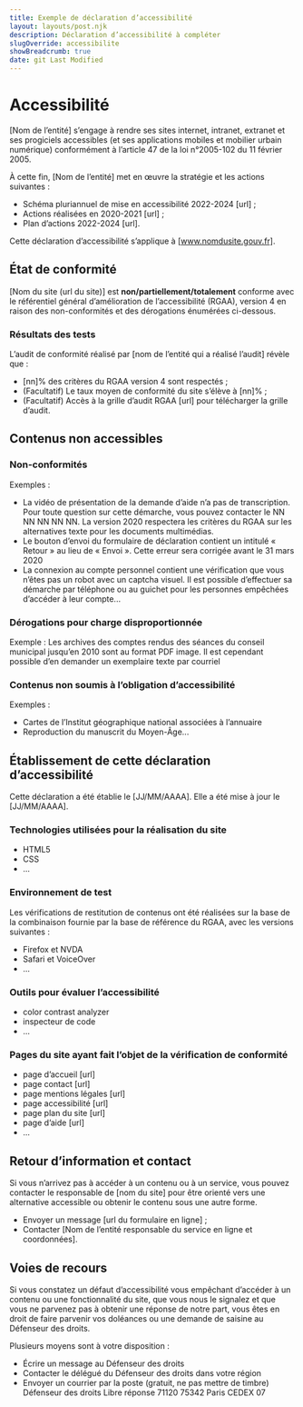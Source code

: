 ```yaml
---
title: Exemple de déclaration d’accessibilité
layout: layouts/post.njk
description: Déclaration d’accessibilité à compléter
slugOverride: accessibilite
showBreadcrumb: true
date: git Last Modified
---
```

# Accessibilité

<span class="aModifier">[Nom de l’entité]</span> s’engage à rendre ses sites internet, intranet, extranet et ses progiciels accessibles (et ses applications mobiles et mobilier urbain numérique) conformément à l’article 47 de la loi n°2005-102 du 11 février 2005.

À cette fin, <span class="aModifier">[Nom de l’entité]</span> met en œuvre la stratégie et les actions suivantes :

- Schéma pluriannuel de mise en accessibilité 2022-2024 <span class="aModifier">[url]</span> ;
- Actions réalisées en 2020-2021 <span class="aModifier">[url]</span> ;
- Plan d’actions 2022-2024 <span class="aModifier">[url]</span>.

Cette déclaration d’accessibilité s’applique à <span class="aModifier">[www.nomdusite.gouv.fr]</span>.

## État de conformité

<span class="aModifier">[Nom du site (url du site)]</span> est <strong class="aModifier">non/partiellement/totalement</strong> conforme avec le référentiel général d’amélioration de l’accessibilité (RGAA), version 4 en raison des non-conformités et des dérogations énumérées ci-dessous.

### Résultats des tests

L’audit de conformité réalisé par <span class="aModifier">[nom de l’entité qui a réalisé l’audit]</span> révèle que :

- <span class="aModifier">[nn]</span>% des critères du RGAA version 4 sont respectés ;
- (Facultatif) Le taux moyen de conformité du site s’élève à <span class="aModifier">[nn]</span>% ;
- (Facultatif) Accès à la grille d’audit RGAA <span class="aModifier">[url]</span> pour télécharger la grille d’audit.

## Contenus non accessibles

### Non-conformités

Exemples :

- La vidéo de présentation de la demande d’aide n’a pas de transcription. Pour toute question sur cette démarche, vous pouvez contacter le NN NN NN NN NN. La version 2020 respectera les critères du RGAA sur les alternatives texte pour les documents multimédias.
- Le bouton d’envoi du formulaire de déclaration contient un intitulé « Retour » au lieu de « Envoi ». Cette erreur sera corrigée avant le 31 mars 2020
- La connexion au compte personnel contient une vérification que vous n’êtes pas un robot avec un captcha visuel. Il est possible d’effectuer sa démarche par téléphone ou au guichet pour les personnes empêchées d’accéder à leur compte...

### Dérogations pour charge disproportionnée

Exemple :
Les archives des comptes rendus des séances du conseil municipal jusqu’en 2010 sont au format PDF image. Il est cependant possible d’en demander un exemplaire texte par courriel

### Contenus non soumis à l’obligation d’accessibilité

Exemples :

- Cartes de l’Institut géographique national associées à l’annuaire
- Reproduction du manuscrit du Moyen-Âge...

## Établissement de cette déclaration d’accessibilité

Cette déclaration a été établie le <span class="aModifier">[JJ/MM/AAAA]</span>.
Elle a été mise à jour le <span class="aModifier">[JJ/MM/AAAA]</span>.

### Technologies utilisées pour la réalisation du site

- HTML5
- CSS
- ...

### Environnement de test

Les vérifications de restitution de contenus ont été réalisées sur la base de la combinaison fournie par la base de référence du RGAA, avec les versions suivantes :

- Firefox et NVDA
- Safari et VoiceOver
- ...

### Outils pour évaluer l’accessibilité

- color contrast analyzer
- inspecteur de code
- ...

### Pages du site ayant fait l’objet de la vérification de conformité

- page d’accueil <span class="aModifier">[url]</span>
- page contact <span class="aModifier">[url]</span>
- page mentions légales <span class="aModifier">[url]</span>
- page accessibilité <span class="aModifier">[url]</span>
- page plan du site <span class="aModifier">[url]</span>
- page d’aide <span class="aModifier">[url]</span>
- ...

## Retour d’information et contact

Si vous n’arrivez pas à accéder à un contenu ou à un service, vous pouvez contacter le responsable de <span class="aModifier">[nom du site]</span> pour être orienté vers une alternative accessible ou obtenir le contenu sous une autre forme.

- Envoyer un message <span class="aModifier">[url du formulaire en ligne]</span> ;
- Contacter <span class="aModifier">[Nom de l’entité responsable du service en ligne et coordonnées]</span>.

## Voies de recours

Si vous constatez un défaut d’accessibilité vous empêchant d’accéder à un contenu ou une fonctionnalité du site, que vous nous le signalez et que vous ne parvenez pas à obtenir une réponse de notre part, vous êtes en droit de faire parvenir vos doléances ou une demande de saisine au Défenseur des droits.

Plusieurs moyens sont à votre disposition :

- Écrire un message au Défenseur des droits
- Contacter le délégué du Défenseur des droits dans votre région
- Envoyer un courrier par la poste (gratuit, ne pas mettre de timbre)
  Défenseur des droits
  Libre réponse 71120
  75342 Paris CEDEX 07